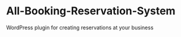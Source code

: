 All-Booking-Reservation-System
==============================

WordPress plugin for creating reservations at your business